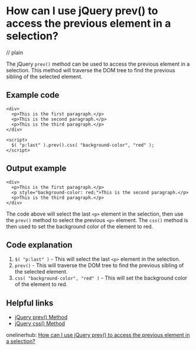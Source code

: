 # How can I use jQuery prev() to access the previous element in a selection?
// plain

The jQuery `prev()` method can be used to access the previous element in a selection. This method will traverse the DOM tree to find the previous sibling of the selected element.

## Example code

```
<div>
  <p>This is the first paragraph.</p>
  <p>This is the second paragraph.</p>
  <p>This is the third paragraph.</p>
</div>

<script>
  $( "p:last" ).prev().css( "background-color", "red" );
</script>
```

## Output example

```
<div>
  <p>This is the first paragraph.</p>
  <p style="background-color: red;">This is the second paragraph.</p>
  <p>This is the third paragraph.</p>
</div>
```

The code above will select the last `<p>` element in the selection, then use the `prev()` method to select the previous `<p>` element. The `css()` method is then used to set the background color of the element to red.

## Code explanation


1. `$( "p:last" )` - This will select the last `<p>` element in the selection.
2. `prev()` - This will traverse the DOM tree to find the previous sibling of the selected element.
3. `css( "background-color", "red" )` - This will set the background color of the element to red.

## Helpful links

- [jQuery prev() Method](https://www.w3schools.com/jquery/jquery_traversing_prev.asp)
- [jQuery css() Method](https://www.w3schools.com/jquery/jquery_css.asp)

onelinerhub: [How can I use jQuery prev() to access the previous element in a selection?](https://onelinerhub.com/jquery/how-can-i-use-jquery-prev---to-access-the-previous-element-in-a-selection)